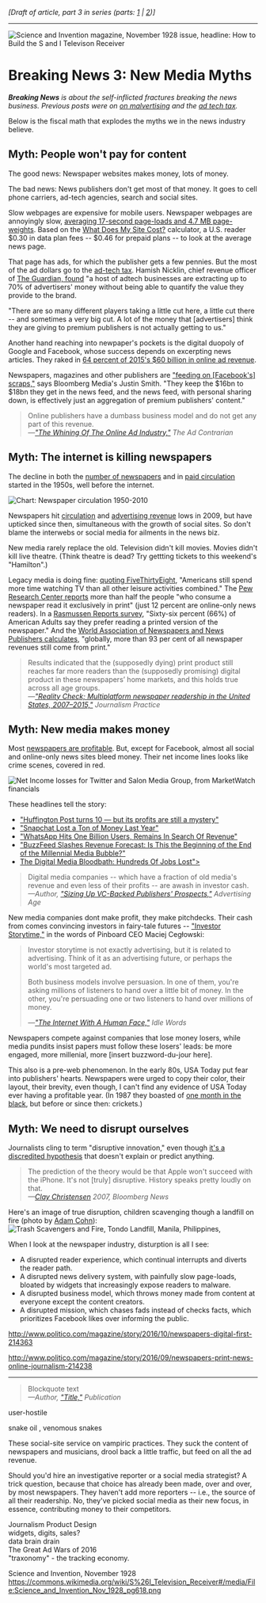  <em>[Draft of article, part 3 in series (parts: <a href="https://www.rjionline.org/stories/breaking-news-1-how-monetizing-became-malvertising">1</a> | <a href="https://www.rjionline.org/stories/breaking-news-2-when-good-ads-go-bad">2</a>)]</em>
_____________________

<img src="https://github.com/hearvox/breaking-news/blob/master/assets/mechanical-televisor-invention-900.jpg?raw=true" alt="Science and Invention magazine, November 1928 issue, headline: How to Build the S and I Televison Receiver" />  

<h1>Breaking News 3: New Media Myths</h1>

<em><strong>Breaking News</strong> is about the self-inflicted fractures breaking the news business. Previous posts were on <a href="https://www.rjionline.org/stories/breaking-news-1-how-monetizing-became-malvertising">on malvertising</a> and the <a href=https://www.rjionline.org/stories/breaking-news-2-when-good-ads-go-bad>ad tech tax</a>.</em>

Below is the fiscal math that explodes the myths we in the news industry believe.

<h2>Myth: People won't pay for content</h2>

The good news: Newspaper websites makes money, lots of money.

The bad news: News publishers don't get most of that money. It goes to cell phone carriers, ad-tech agencies, search and social sites.

Slow webpages are expensive for mobile users. Newspaper webpages are annoyingly slow, <a href="https://www.rjionline.org/stories/need-for-speed-1-newspaper-load-times-give-slow-news-day-new-meaning">averaging 17-second page-loads and 4.7 MB page-weights</a>. Based on the <a href="https://whatdoesmysitecost.com/">What Does My Site Cost?</a> calculator, a U.S. reader $0.30 in data plan fees -- $0.46 for prepaid plans -- to look at the average news page.

That page has ads, for which the publisher gets a few pennies. But the most of the ad dollars go to the <a href="https://www.rjionline.org/stories/breaking-news-2-when-good-ads-go-bad">ad-tech tax</a>. Hamish Nicklin, chief revenue officer of <a href="http://mediatel.co.uk/newsline/2016/10/04/where-did-the-money-go-guardian-buys-its-own-ad-inventory">The Guardian, found</a> "a host of adtech businesses are extracting up to 70% of advertisers' money without being able to quantify the value they provide to the brand.

"There are so many different players taking a little cut here, a little cut there -- and sometimes a very big cut. A lot of the money that [advertisers] think they are giving to premium publishers is not actually getting to us."

Another hand reaching into newpaper's pockets is the digital duopoly of Google and Facebook, whose success depends on excerpting news articles. They raked in <a href="https://www.bloomberg.com/news/articles/2016-04-22/google-and-facebook-lead-digital-ad-industry-to-revenue-record">64 percent of 2015's $60 billion in online ad revenue</a>.

Newspapers, magazines and other publishers are <a href="https://www.theguardian.com/media/2016/apr/29/publishers-facebook-bloomberg-media-justin-smith-ads">"feeding on [Facebook's] scraps,"</a> says Bloomberg Media's Justin Smith. "They keep the $16bn to $18bn they get in the news feed, and the news feed, with personal sharing down, is effectively just an aggregation of premium publishers' content."

<blockquote>
Online publishers have a dumbass business model and do not get any part of this revenue.
<div><cite>&mdash;<a href="http://adcontrarian.blogspot.com/2015/10/the-whining-of-online-ad-industry.html">"The Whining Of The Online Ad Industry,"</a> The Ad Contrarian</cite></div>
</blockquote>

<h2>Myth: The internet is killing newspapers</h2>

The decline in both the <a href="http://www.journalism.org/numbers/number-of-u-s-daily-newspapers-5-year-increments/">number of newspapers</a> and in <a href="http://media-cmi.com/downloads/Sixty_Years_Daily_Newspaper_Circulation_Trends_050611.pdf">paid circulation</a> started in the 1950s, well before the internet.

<img src="https://github.com/hearvox/breaking-news/blob/master/assets/circulation-1950‐2010.png?raw=true" alt="Chart: Newspaper circulation 1950-2010" />  

Newspapers hit <a href="http://www.journalism.org/2016/06/15/newspapers-fact-sheet/#audience">circulation</a> and <a href="http://www.journalism.org/2016/06/15/newspapers-fact-sheet/#economics">advertising revenue</a> lows in 2009, but have upticked since then, simultaneous with the growth of social sites. So don't blame the interwebs or social media for ailments in the news biz.

New media rarely replace the old. Television didn't kill movies. Movies didn't kill live theatre. (Think theatre is dead? Try gettting tickets to this weekend's "Hamilton".)

Legacy media is doing fine: <a href="http://fivethirtyeight.com/datalab/heres-how-americans-spend-their-working-relaxing-and-parenting-time/">quoting FiveThirtyEight</a>, "Americans still spend more time watching TV than all other leisure activities combined." The <a href="http://www.journalism.org/2016/06/15/newspapers-fact-sheet/#js-chart-55574">Pew Research Center reports</a> more than half the people "who consume a newspaper read it exclusively in print" (just 12 percent are online-only news readers). In a <a href="http://www.rasmussenreports.com/public_content/lifestyle/general_lifestyle/april_2012/66_prefer_reading_print_newspaper_to_online_version">Rasmussen Reports survey</a>, "Sixty-six percent (66%) of American Adults say they prefer reading a printed version of the newspaper." And the <a href="http://www.wan-ifra.org/press-releases/2015/06/01/world-press-trends-newspaper-revenues-shift-to-new-sources">World Association of Newspapers and News Publishers calculates</a>, "globally, more than 93 per cent of all newspaper revenues still come from print."

<blockquote>
Results indicated that the (supposedly dying) print product still reaches far more readers than the (supposedly promising) digital product in these newspapers’ home markets, and this holds true across all age groups.
<div><cite>&mdash;<a href="http://www.tandfonline.com/doi/full/10.1080/17512786.2016.1208056">"Reality Check; Multiplatform newspaper readership in the United States, 2007–2015,"</a> Journalism Practice</cite></div>
</blockquote>

<h2>Myth: New media makes money</h2>

Most <a href="http://www.poynter.org/2015/a-hidden-success-story-for-newspaper-circulation-costs-are-down-and-revenues-are-up/362687/">newspapers are profitable</a>. But, except for Facebook, almost all social and online-only news sites bleed money. Their net income lines looks like crime scenes, covered in red.

<img src="https://github.com/hearvox/breaking-news/blob/master/assets/Net-income-Twitter-Salon-MarketWatch.png?raw=true" alt="Net Income losses for Twitter and Salon Media Group, from MarketWatch financials" />

These headlines tell the story:
<ul>
<li><a href="http://nypost.com/2015/05/05/huffington-post-turns-10-but-its-profits-are-still-a-mystery/">"Huffington Post turns 10 — but its profits are still a mystery"</a></li>
<li><a href="http://gawker.com/snapchat-lost-a-ton-of-money-last-year-1706957414">"Snapchat Lost a Ton of Money Last Year"</a></li>
<li><a href="https://techcrunch.com/2016/02/01/whatsapp-hits-one-billion-users-remains-in-search-of-revenue/">"WhatsApp Hits One Billion Users, Remains In Search Of Revenue"</a></li>
<li><a href="http://nypost.com/2015/05/05/huffington-post-turns-10-but-its-profits-are-still-a-mystery/">"BuzzFeed Slashes Revenue Forecast: Is This the Beginning of the End of the Millennial Media Bubble?"</a></li>
<li><a href="https://www.buzzfeed.com/matthewzeitlin/the-digital-media-bloodbath-hundreds-of-jobs-lost">The Digital Media Bloodbath: Hundreds Of Jobs Lost"></a></li>
</ul>

<blockquote>
Digital media companies -- which have a fraction of old media's revenue and even less of their profits -- are awash in investor cash.
<div><cite>&mdash;Author, <a href="http://adage.com/article/media/private-equity-plowing-money-buzzfeed-vox/297034/">"Sizing Up VC-Backed Publishers' Prospects,"</a> Advertising Age</cite></div>
</blockquote>

New media companies dont make profit, they make pitchdecks. Their cash from comes convincing investors in fairy-tale futures -- <a href="http://idlewords.com/talks/internet_with_a_human_face.htm">"Investor Storytime,"</a> in the words of Pinboard CEO Maciej Cegłowski:

<blockquote>
Investor storytime is not exactly advertising, but it is related to advertising. Think of it as an advertising future, or perhaps the world's most targeted ad.

Both business models involve persuasion. In one of them, you're asking millions of listeners to hand over a little bit of money. In the other, you're persuading one or two listeners to hand over millions of money.
<div><cite>&mdash;<a href="http://idlewords.com/talks/internet_with_a_human_face.htm">"The Internet With A Human Face,"</a> Idle Words</cite></div>
</blockquote>

Newspapers compete against companies that lose money losers, while media pundits insist papers must follow these losers' leads: be more engaged, more millenial, more [insert buzzword-du-jour here].

This also is a pre-web phenomenon. In the early 80s, USA Today put fear into publishers' hearts. Newspapers were urged to copy their color, their layout, their brevity, even though, I can't find any evidence of USA Today ever having a profitable year. (In 1987 they boasted of <a href="http://www.nytimes.com/1987/06/17/business/company-news-usa-today-posts-its-first-profit.html">one month in the black</a>, but before or since then: crickets.)

<h2>Myth: We need to disrupt ourselves</h2>

Journalists cling to term "disruptive innovation," even though <a href="http://www.newyorker.com/magazine/2014/06/23/the-disruption-machine">it's a discredited hypothesis</a> that doesn't explain or predict anything.

<blockquote>
The prediction of the theory would be that Apple won't succeed with the iPhone. It's not [truly] disruptive. History speaks pretty loudly on that.
<div><cite>&mdash;<a href="http://www.bloomberg.com/news/articles/2007-06-15/clayton-christensens-innovation-brainbusinessweek-business-news-stock-market-and-financial-advice">Clay Christensen</a> 2007, Bloomberg News</cite></div>
</blockquote>
Here's an image of true disruption, children scavenging though a landfill on fire (photo by <a href="https://www.flickr.com/photos/adamcohn/24901541891/in/photolist-DUhdHY-E5HeoP-9Ytvwz-DCBuvq-E3pxaj-D8194b-E5GLce-D8jpvr-DWtYAc-DUhDcs-DWsURa-4MLTT1-E3otQW-D8kRCV-DCBNEm-DUi9vs-DCB6qN-E3o7uj-E3pALs-E5HwLV-DwfjhB-Dwe5V8-DweH4a-D7ZD2J-DCAjwj-DUiJAw-E3oWyf-DCBj4J-DCAfNN-4MGH1e-D8k2D8-D8jbte-ppMcqj-paj26T-paj2dM-paj1Xg-nsQHE-5gM31S-pakfWz-pajmvf-vv5m4B-6N15SY-zwtcC-jnZom-paj1T8-yTzzhA-yVncpZ-yVn68v-cq5TLh-aQtVEx">Adam Cohn</a>):

<img src="https://github.com/hearvox/breaking-news/blob/master/assets/Trash-scavengers-fire-Manila-Adam-Cohn-1000.jpg?raw=true" alt="Trash Scavengers and Fire, Tondo Landfill, Manila, Philippines," />

When I look at the newspaper industry, disturption is all I see:
<ul>
<li>A disrupted reader experience, which continual interrupts and diverts the reader path.</li>
<li>A disrupted news delivery system, with painfully slow page-loads, bloated by widgets that increasingly expose readers to malware.</li>
<li>A disrupted business model, which throws money made from content at everyone except the content creators.</li>
<li>A disrupted mission, which chases fads instead of checks facts, which prioritizes Facebook likes over informing the public.</li>
</ul>



http://www.politico.com/magazine/story/2016/10/newspapers-digital-first-214363

http://www.politico.com/magazine/story/2016/09/newspapers-print-news-online-journalism-214238

<hr />


<blockquote>
Blockquote text 
<div><cite>&mdash;Author, <a href="">"Title,"</a> Publication</cite></div>
</blockquote>


 







user-hostile

snake oil , venomous snakes

These social-site service on vampiric practices. They suck the content of newspapers and musicians, drool back a little traffic, but feed on all the ad revenue.

Should you'd hire an investigative reporter or a social media strategist? A trick question, because that choice has already been made, over and over, by most newspapers. They haven't add more reporters -- i.e., the source of all their readership. No, they've picked social media as their new focus, in essence, contributing money to their competitors.

Journalism Product Design  
widgets, digits, sales?  
data brain drain  
The Great Ad Wars of 2016  
"traxonomy" - the tracking economy.

Science and Invention, November 1928
https://commons.wikimedia.org/wiki/S%26I_Television_Receiver#/media/File:Science_and_Invention_Nov_1928_pg618.png
